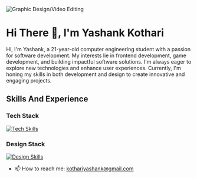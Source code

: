 ![Graphic Design/Video Editing](https://github.com/yashankkothari/yashankkothari/blob/main/Yashank.png)

# Hi There 👋, I'm Yashank Kothari
Hi, I'm Yashank, a 21-year-old computer engineering student with a passion for software development. My interests lie in frontend development, game development, and building impactful software solutions. I'm always eager to explore new technologies and enhance user experiences. Currently, I'm honing my skills in both development and design to create innovative and engaging projects.

## Skills And Experience

### Tech Stack
[![Tech Skills](https://skillicons.dev/icons?i=c,cpp,py,java,css,js,linux,nextjs,nodejs,react,github,docker,idea)](https://skillicons.dev)

### Design Stack
[![Design Skills](https://skillicons.dev/icons?i=ae,pr,ps,figma,ai,blender)](https://skillicons.dev)

- 📫 How to reach me: kothariyashank@gmail.com 

